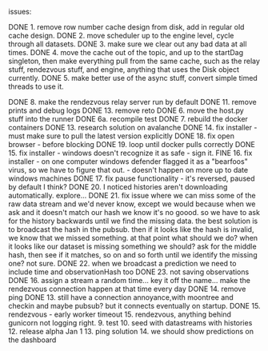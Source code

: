 issues:

DONE 1. remove row number cache design from disk, add in regular old cache design.
DONE 2. move scheduler up to the engine level, cycle through all datasets.
DONE 3. make sure we clear out any bad data at all times.
DONE 4. move the cache out of the topic, and up to the startDag singleton, then make everything pull from the same cache, such as the relay stuff, rendezvous stuff, and engine, anything that uses the Disk object currently.
DONE 5. make better use of the async stuff, convert simple timed threads to use it.

DONE 8. make the rendezvous relay server run by default
DONE 11. remove prints and debug logs
DONE 13. remove reto
DONE 6. move the host.py stuff into the runner
DONE 6a. recompile test
DONE 7. rebuild the docker containers
DONE 13. research solution on avalanche
DONE 14. fix installer - must make sure to pull the latest version explicitly
DONE 18. fix open browser - before blocking
DONE 19. loop until docker pulls correctly
DONE 15. fix installer - windows doesn't recognize it as safe - sign it.
FINE 16. fix installer - on one computer windows defender flagged it as a "bearfoos" virus, so we have to figure that out. - doesn't happen on more up to date windows machines
DONE 17. fix pause functionality - it's reversed, paused by default I think?
DONE 20. I noticed histories aren't downloading automatically. explore...
DONE 21. fix issue where we can miss some of the raw data stream and we'd never know, except we would because when we ask and it doesn't match our hash we know it's no goood. so we have to ask for the history backwards until we find the missing data. the best solution is to broadcast the hash in the pubsub. then if it looks like the hash is invalid, we know that we missed something. at that point what should we do? when it looks like our dataset is missing something we should? ask for the middle hash, then see if it matches, so on and so forth until we identify the missing one? not sure.
DONE 22. when we broadcast a prediction we need to include time and observationHash too
DONE 23. not saving observations
DONE 16. assign a stream a random time... key it off the name... make the rendezvous connection happen at that time every day
DONE 14. remove ping
DONE 13. still have a connection annoyance,with moontree and checkin and maybe pubsub? but it connects eventually on startup.
DONE 15. rendezvous - early worker timeout
15. rendezvous, anything behind gunicorn not logging right.
9. test
10. seed with datastreams with histories
12. release alpha Jan 1
13. ping solution
14. we should show predictions on the dashboard
